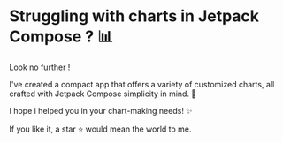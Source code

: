# Struggling with charts in Jetpack Compose ? 📊

Look no further !

I've created a compact app that offers a variety of customized charts, all crafted with Jetpack Compose simplicity in mind. 🚀

I hope i helped you in your chart-making needs! ✨

If you like it, a star ⭐ would mean the world to me.
